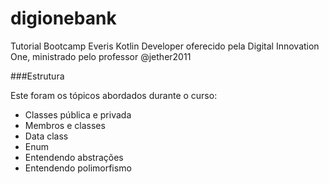 # digionebank
Tutorial Bootcamp Everis Kotlin Developer oferecido pela Digital Innovation One, ministrado pelo professor @jether2011

###Estrutura

Este foram os tópicos abordados durante o curso:
- Classes pública e privada
- Membros e classes
- Data class
- Enum
- Entendendo abstrações
- Entendendo polimorfismo

